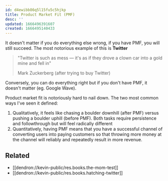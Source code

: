 ```yaml
---
id: d4ewibb86q5l15fu5c5hjkp
title: Product Market Fit (PMF)
desc: ''
updated: 1666496391607
created: 1666495140433
---
```


It doesn't matter if you do everything else wrong, if you have PMF, you will still succeed. 
The most notorious example of this is **Twitter** 

> "Twitter is such as mess — it's as if they drove a clown car into a gold mine and fell in"
> 
> Mark Zuckerberg (after trying to buy Twitter)

Conversely, you can do everything right but if you don't have PMF, it doesn't matter (eg. Google Wave). 

Product market fit is notoriously hard to nail down. The two most common ways I've seen it defined:

1. Qualitatively, it feels like chasing a boulder downhill (after PMF) versus pushing a boulder uphill (before PMF). Both tasks require persistence and followthrough but will feel radically different
2. Quantitatively, having PMF means that you have a successful channel of converting users into paying customers so that throwing more money at the channel will reliably and repeatedly result in more revenue. 

## Related
- [[dendron://kevin-public/res.books.the-mom-test]]
- [[dendron://kevin-public/res.books.hatching-twitter]]